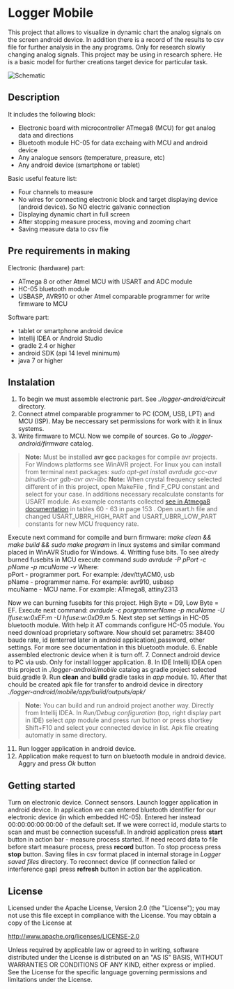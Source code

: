 # Logger Mobile
This project that allows to visualize in dynamic chart the analog signals on the screen android device. In addition there is a record of the results to csv file for further analysis in the any programs. Only for research slowly changing analog signals. This project may be using in research sphere. He is a basic model for further creations target device for particular task.

![Schematic](https://cloud.githubusercontent.com/assets/12572241/16412880/3fc18978-3d37-11e6-909d-efeeebe914a6.png)

## Description

It includes the following block:

 * Electronic board with microcontroller ATmega8 (MCU) for get analog data and directions
 * Bluetooth module HC-05 for data exchaing with MCU and android device
 * Any analogue sensors (temperature, preasure, etc)
 * Any android device (smartphone or tablet)

Basic useful feature list:

 * Four channels to measure 
 * No wires for connecting electronic block and target displaying device (android device). So NO electric galvanic connection
 * Displaying dynamic chart in full screen
 * After stopping measure process, moving and zooming chart
 * Saving measure data to csv file 

## Pre requirements in making 
Electronic (hardware) part: 

* ATmega 8 or other Atmel MCU with USART and ADC module
* HC-05 bluetooth module 
* USBASP, AVR910 or other Atmel comparable programmer for write firmware to MCU

Software part:
* tablet or smartphone android device
* Intellij IDEA or Android Studio
* gradle 2.4 or higher
* android SDK (api 14 level minimum)
* java 7 or higher

## Instalation
1. To begin we must assemble electronic part. See *./logger-android/circuit* directory. 
2. Connect atmel comparable programmer to PC (COM, USB, LPT) and MCU (ISP). May be neccessary set permissions for work with it in linux systems.
3. Write firmware to MCU. Now we compile of sources. Go to *./logger-android/firmware* catalog. 
> **Note:** Must be installed **avr gcc** packages for compile avr projects. For Windows platforms see WinAVR project. For linux you can install from terminal next packages: *sudo apt-get install avrdude gcc-avr binutils-avr gdb-avr avr-libc*
  > **Note:** When crystal frequency selected different of in this project, open MakeFile , find F_CPU constant and select for your case. In additions necessary recalculate constants for USART module. As example constants collected [see in Atmega8 documentation](http://www.atmel.com/images/atmel-2486-8-bit-avr-microcontroller-atmega8_l_datasheet.pdf) in tables 60 - 63 in page 153 . Open usart.h file and changed USART_UBRR_HIGH_PART and USART_UBRR_LOW_PART constants for new MCU frequency rate.

  Execute next command for compile and burn firmware: *make clean && make build && sudo make program* in linux systems and similar command placed in WinAVR Studio for Windows. 
4. Writting fuse bits. To see alredy burned fusebits in MCU execute command *sudo avrdude -P pPort -c pName -p mcuName -v*    Where:   
  pPort - programmer port. For example: /dev/ttyACM0, usb   
  pName - programmer name. For example: avr910, usbasp   
  mcuName - MCU name. For example: ATmega8, attiny2313   

  Now we can burning fusebits for this project. High Byte = D9, Low Byte = EF. Execute next command: *avrdude -c porgrammerName -p mcuName -U lfuse:w:0xEF:m -U hfuse:w:0xD9:m*
5. Next step set settings in HC-05 bluetooth module. With help it AT commands configure HC-05 module. You need download proprietary software. Now should set parametrs: 38400 baude rate, id (enterred later in android application),password, other settings. For more see documentation in this bluetooth module.
6. Enable assembled electronic device when it is turn off.
7. Connect android device to PC via usb. Only for install logger application.
8. In IDE Intellij IDEA open this project in *./logger-android/mobile* catalog as gradle project selected buid.gradle 
9. Run **clean** and **build** gradle tasks in *app* module.
10. After that chould be created apk file for transfer to android device in directory *./logger-android/mobile/app/build/outputs/apk/*

  > **Note:** You can build and run android project another way. Directly from Intellij IDEA. In *Run/Debug configuration* (top, right display part in IDE) select *app* module and press *run* button or press shortkey Shift+F10 and select your connected device in list. Apk file creating automatly in same directory.
11. Run logger application in android device.
12. Application make request to turn on bluetooth module in android device. Aggry and press *Ok* button

## Getting started
Turn on electronic device. Connect sensors. Launch logger application in android device. In application we can entered bluetooth identifier for our electronic device (in which embedded HC-05). Entered her instead 00:00:00:00:00:00 of the default set. If we were correct id, module starts to scan and must be connection sucessfull. In android application press **start** button in action bar - measure process started. If need record data to file before start measure process, press **record** button. To stop process press **stop** button. Saving files in csv format placed in internal storage in *Logger saved files* directory. To reconnect device (if connection failed or interference gap) press **refresh** button in action bar the application.

## License 
Licensed under the Apache License, Version 2.0 (the "License");
you may not use this file except in compliance with the License.
You may obtain a copy of the License at

   http://www.apache.org/licenses/LICENSE-2.0

Unless required by applicable law or agreed to in writing, software
distributed under the License is distributed on an "AS IS" BASIS,
WITHOUT WARRANTIES OR CONDITIONS OF ANY KIND, either express or implied.
See the License for the specific language governing permissions and
limitations under the License.
